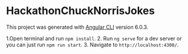 # HackathonChuckNorrisJokes

This project was generated with [Angular CLI](https://github.com/angular/angular-cli) version 6.0.3.


1.Open terminal and run `npm install`.
2. Run `ng serve` for a dev server or you can just run `npm run start`.
3. Navigate to `http://localhost:4300/`.
